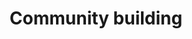 ---
title: Community building
description: Every organization has documentation advocates. Tech writers seek out and nurture this community to retain knowledge within your organization.
FontAwesomeIcon: 'solid fa-people-group'
featured: true
featuredOrder: 3
---